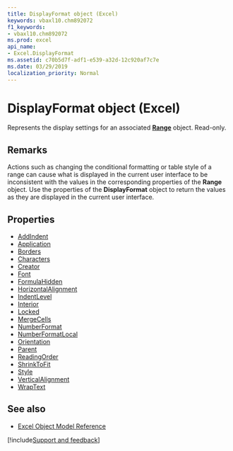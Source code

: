 ```yaml
---
title: DisplayFormat object (Excel)
keywords: vbaxl10.chm892072
f1_keywords:
- vbaxl10.chm892072
ms.prod: excel
api_name:
- Excel.DisplayFormat
ms.assetid: c70b5d7f-adf1-e539-a32d-12c920af7c7e
ms.date: 03/29/2019
localization_priority: Normal
---
```



# DisplayFormat object (Excel)

Represents the display settings for an associated **[Range](Excel.Range(object).md)** object. Read-only.


## Remarks

Actions such as changing the conditional formatting or table style of a range can cause what is displayed in the current user interface to be inconsistent with the values in the corresponding properties of the **Range** object. Use the properties of the **DisplayFormat** object to return the values as they are displayed in the current user interface.


## Properties

- [AddIndent](Excel.DisplayFormat.AddIndent.md)
- [Application](Excel.DisplayFormat.Application.md)
- [Borders](Excel.DisplayFormat.Borders.md)
- [Characters](Excel.DisplayFormat.Characters.md)
- [Creator](Excel.DisplayFormat.Creator.md)
- [Font](Excel.DisplayFormat.Font.md)
- [FormulaHidden](Excel.DisplayFormat.FormulaHidden.md)
- [HorizontalAlignment](Excel.DisplayFormat.HorizontalAlignment.md)
- [IndentLevel](Excel.DisplayFormat.IndentLevel.md)
- [Interior](Excel.DisplayFormat.Interior.md)
- [Locked](Excel.DisplayFormat.Locked.md)
- [MergeCells](Excel.DisplayFormat.MergeCells.md)
- [NumberFormat](Excel.DisplayFormat.NumberFormat.md)
- [NumberFormatLocal](Excel.DisplayFormat.NumberFormatLocal.md)
- [Orientation](Excel.DisplayFormat.Orientation.md)
- [Parent](Excel.DisplayFormat.Parent.md)
- [ReadingOrder](Excel.DisplayFormat.ReadingOrder.md)
- [ShrinkToFit](Excel.DisplayFormat.ShrinkToFit.md)
- [Style](Excel.DisplayFormat.Style.md)
- [VerticalAlignment](Excel.DisplayFormat.VerticalAlignment.md)
- [WrapText](Excel.DisplayFormat.WrapText.md)


## See also

- [Excel Object Model Reference](overview/Excel/object-model.md)

[!include[Support and feedback](~/includes/feedback-boilerplate.md)]